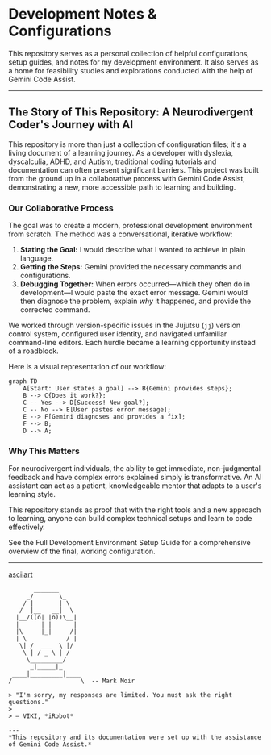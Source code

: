# Development Notes & Configurations

This repository serves as a personal collection of helpful configurations, setup guides, and notes for my development environment. It also serves as a home for feasibility studies and explorations conducted with the help of Gemini Code Assist.

---

## The Story of This Repository: A Neurodivergent Coder's Journey with AI

This repository is more than just a collection of configuration files; it's a living document of a learning journey. As a developer with dyslexia, dyscalculia, ADHD, and Autism, traditional coding tutorials and documentation can often present significant barriers. This project was built from the ground up in a collaborative process with Gemini Code Assist, demonstrating a new, more accessible path to learning and building.

### Our Collaborative Process

The goal was to create a modern, professional development environment from scratch. The method was a conversational, iterative workflow:

1.  **Stating the Goal:** I would describe what I wanted to achieve in plain language.
2.  **Getting the Steps:** Gemini provided the necessary commands and configurations.
3.  **Debugging Together:** When errors occurred—which they often do in development—I would paste the exact error message. Gemini would then diagnose the problem, explain *why* it happened, and provide the corrected command.

We worked through version-specific issues in the Jujutsu (`jj`) version control system, configured user identity, and navigated unfamiliar command-line editors. Each hurdle became a learning opportunity instead of a roadblock.

Here is a visual representation of our workflow:

```mermaid
graph TD
    A[Start: User states a goal] --> B{Gemini provides steps};
    B --> C{Does it work?};
    C -- Yes --> D[Success! New goal?];
    C -- No --> E[User pastes error message];
    E --> F[Gemini diagnoses and provides a fix];
    F --> B;
    D --> A;
```

### Why This Matters

For neurodivergent individuals, the ability to get immediate, non-judgmental feedback and have complex errors explained simply is transformative. An AI assistant can act as a patient, knowledgeable mentor that adapts to a user's learning style.

This repository stands as proof that with the right tools and a new approach to learning, anyone can build complex technical setups and learn to code effectively.

See the Full Development Environment Setup Guide for a comprehensive overview of the final, working configuration.

---
[asciiart](https://www.asciiart.eu/electronics/robots)
```ascii
       _______
     _/       \_
    / |       | \
   /  |__   __|  \
  |__/((o| |o))\__|
  |      | |      |
  |\     |_|     /|
  | \           / |
   \| /  ___  \ |/
    \ | / _ \ | /
     \_________/
      _|_____|_
 ____|_________|____
/                   \  -- Mark Moir

> "I'm sorry, my responses are limited. You must ask the right questions."
>
> — VIKI, *iRobot*

---
*This repository and its documentation were set up with the assistance of Gemini Code Assist.*